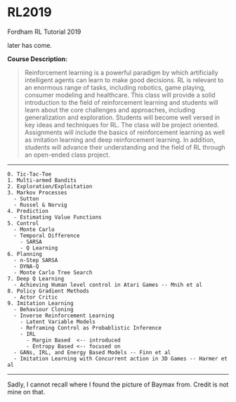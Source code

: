 # RL2019
Fordham RL Tutorial 2019 

later has come.  

**Course Description:**


> Reinforcement learning is a powerful paradigm by which artificially intelligent agents can learn to make good decisions. RL is relevant to an enormous range of tasks, including robotics, game playing, consumer modeling and healthcare. This class will provide a solid introduction to the field of reinforcement learning and students will learn about the core challenges and approaches, including generalization and exploration. Students will become well versed in key ideas and techniques for RL. The class will be project oriented. Assignments will include the basics of reinforcement learning as well as imitation learning and deep reinforcement learning. In addition, students will advance their understanding and the field of RL through an open-ended class project.


 ----  
```
0. Tic-Tac-Toe
1. Multi-armed Bandits
2. Exploration/Exploitation 
3. Markov Processes
  - Sutton 
  - Russel & Norvig
4. Prediction 
  - Estimating Value Functions
5. Control
  - Monte Carlo 
  - Temporal Difference
    - SARSA
    - Q Learning
6. Planning
  - n-Step SARSA
  - DYNA-Q
  - Monte Carlo Tree Search
7. Deep Q Learning
  - Achieving Human level control in Atari Games -- Mnih et al
8. Policy Gradient Methods
  - Actor Critic
9. Imitation Learning
  - Behaviour Cloning
  - Inverse Reinforcement Learning
    - Latent Variable Models
    - Reframing Control as Probablistic Inference
    - IRL
      - Margin Based  <-- introduced
      - Entropy Based <-- focused on
  - GANs, IRL, and Energy Based Models -- Finn et al
  - Imitation Learning with Concurrent action in 3D Games -- Harmer et al

```
----  
Sadly, I cannot recall where I found the picture of Baymax from. Credit is not mine on that. 
